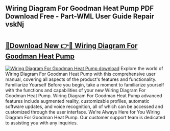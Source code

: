 ## Wiring Diagram For Goodman Heat Pump PDF Download Free - Part-WML User Guide Repair vskNj

# <h2><a href="http://dfqjuuu.blite.top/?on=Wiring+Diagram+For+Goodman+Heat+Pump">🔗Download New 👉🔴 Wiring Diagram For Goodman Heat Pump</a></h2>

[![Wiring Diagram For Goodman Heat Pump download](https://i.imgur.com/lujVjoI.png)](http://dfqjuuu.blite.top/?on=Wiring+Diagram+For+Goodman+Heat+Pump)
Explore the world of Wiring Diagram For Goodman Heat Pump with this comprehensive user manual, covering all aspects of the product's features and functionality. Familiarize Yourself Before you begin, take a moment to familiarize yourself with the functions and capabilities of your new Wiring Diagram For Goodman Heat Pump. Wiring Diagram For Goodman Heat Pump advanced features include augmented reality, customizable profiles, automatic software updates, and voice recognition, all of which can be accessed and customized through the user interface. We're Always Here for You Wiring Diagram For Goodman Heat Pump. Our customer support team is dedicated to assisting you with any inquiries.
